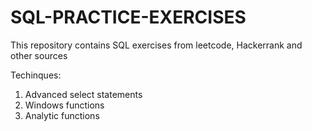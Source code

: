 # SQL-PRACTICE-EXERCISES
This repository contains SQL exercises from leetcode, Hackerrank and other sources

Techinques:
1. Advanced select statements <br>
2. Windows functions <br>
3. Analytic functions <br>

